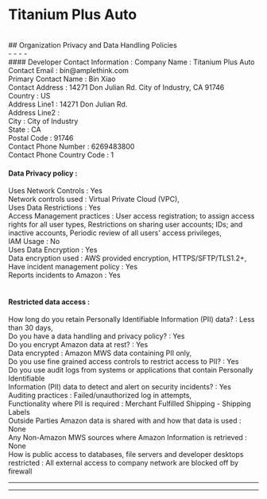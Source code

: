 # Titanium Plus Auto
</br>
## Organization Privacy and Data Handling Policies </br>
- - - -<br>
#### Developer Contact Information :
Company Name : Titanium Plus Auto</br>
Contact Email : bin@amplethink.com</br>
Primary Contact Name : Bin Xiao</br>
Contact Address : 14271 Don Julian Rd. City of Industry, CA 91746</br>
Country : US</br>
Address Line1 : 14271 Don Julian Rd.</br>
Address Line2 :</br>
City : City of Industry</br>
State : CA</br>
Postal Code : 91746</br>
Contact Phone Number : 6269483800</br>
Contact Phone Country Code : 1</br>

#### Data Privacy policy :
Uses Network Controls : Yes</br>
Network controls used : Virtual Private Cloud (VPC),</br>
Uses Data Restrictions : Yes</br>
Access Management practices : User access registration; to assign access rights for all user types, Restrictions on sharing user accounts; IDs; and inactive accounts, Periodic review of all users' access privileges,</br>
IAM Usage : No</br>
Uses Data Encryption : Yes</br>
Data encryption used : AWS provided encryption, HTTPS/SFTP/TLS1.2+,</br>
Have incident management policy : Yes</br>
Reports incidents to Amazon : Yes</br>
</br>
#### Restricted data access :
How long do you retain Personally Identifiable Information (PII) data? : Less than 30 days,</br>
Do you have a data handling and privacy policy? : Yes</br>
Do you encrypt Amazon data at rest? : Yes</br>
Data encrypted : Amazon MWS data containing PII only,</br>
Do you use fine grained access controls to restrict access to PII? : Yes</br>
Do you use audit logs from systems or applications that contain Personally Identifiable</br>
Information (PII) data to detect and alert on security incidents? : Yes</br>
Auditing practices : Failed/unauthorized log in attempts,</br>
Functionality where PII is required : Merchant Fulfilled Shipping - Shipping Labels</br>
Outside Parties Amazon data is shared with and how that data is used : None</br>
Any Non-Amazon MWS sources where Amazon Information is retrieved : None</br>
How is public access to databases, file servers and developer desktops restricted : All external access to company network are blocked off by firewall</br>

- - - -

- - - -
